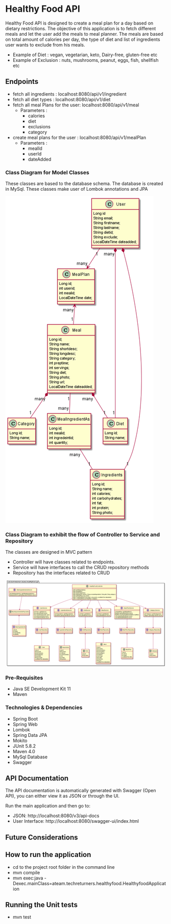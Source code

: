 # Healthy Food API
Healthy Food API is designed to create a meal plan for a day based on dietary restrictions. 
The objective of this application is to fetch different meals and let the user add the meals to meal planner.
The meals are based on total amount of calories per day, the type of diet and list of ingredients user wants to exclude from his meals.

* Example of Diet :  vegan, vegetarian, keto, Dairy-free, gluten-free etc
* Example of Exclusion :  nuts, mushrooms, peanut, eggs, fish, shellfish etc

## Endpoints 
* fetch all ingredients : localhost:8080/api/v1/ingredient
* fetch all diet types : localhost:8080/api/v1/diet
* fetch all meal Plans for the user: localhost:8080/api/v1/meal
  * Parameters :
    * calories 
    * diet 
    * exclusions
    * category
* create meal plans for the user : localhost:8080/api/v1/mealPlan
  * Parameters :
    * mealId
    * userId
    * dateAdded

### Class Diagram for Model Classes

These classes are based to the database schema. The database is created in MySql. These classes make user of Lombok annotations and JPA

![img.png](img.png)

### Class Diagram to exhibit the flow of Controller to Service and Repository

The classes are designed in MVC pattern
* Controller will have classes related to endpoints. 
* Service will have interfaces to call the CRUD repository methods
* Repository has the interfaces related to CRUD

![img_1.png](img_1.png)

### Pre-Requisites
- Java SE Development Kit 11
- Maven

### Technologies & Dependencies
- Spring Boot
- Spring Web
- Lombok
- Spring Data JPA
- Mokito
- JUnit 5.8.2
- Maven 4.0
- MySql Database
- Swagger

## API Documentation

The API documentation is automatically generated with Swagger (Open API), you can either view it as JSON or through the UI.

Run the main application and then go to:

- JSON: http://localhost:8080/v3/api-docs
- User Interface: http://localhost:8080/swagger-ui/index.html

## Future Considerations



## How to run the application
  * cd to the project root folder in the command line
  * mvn compile
  * mvn exec:java -Dexec.mainClass=ateam.techreturners.healthyfood.HealthyfoodApplication

## Running the Unit tests
* mvn test
